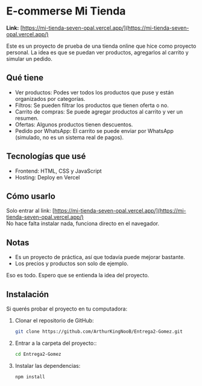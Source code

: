 # E-commerse Mi Tienda

**Link:** [https://mi-tienda-seven-opal.vercel.app/](https://mi-tienda-seven-opal.vercel.app/)

Este es un proyecto de prueba de una tienda online que hice como proyecto personal. La idea es que se puedan ver productos, agregarlos al carrito y simular un pedido.  

## Qué tiene

- Ver productos: Podes ver todos los productos que puse y están organizados por categorías.  
- Filtros: Se pueden filtrar los productos que tienen oferta o no.  
- Carrito de compras: Se puede agregar productos al carrito y ver un resumen.  
- Ofertas: Algunos productos tienen descuentos.  
- Pedido por WhatsApp: El carrito se puede enviar por WhatsApp (simulado, no es un sistema real de pagos).  

## Tecnologías que usé

- Frontend: HTML, CSS y JavaScript  
- Hosting: Deploy en Vercel  

## Cómo usarlo

Solo entrar al link: [https://mi-tienda-seven-opal.vercel.app/](https://mi-tienda-seven-opal.vercel.app/)  
No hace falta instalar nada, funciona directo en el navegador.  

## Notas

- Es un proyecto de práctica, así que todavía puede mejorar bastante.  
- Los precios y productos son solo de ejemplo.  

Eso es todo. Espero que se entienda la idea del proyecto.

## Instalación

Si querés probar el proyecto en tu computadora:

1. Clonar el repositorio de GitHub:
   ```bash
   git clone https://github.com/ArthurKingNooB/Entrega2-Gomez.git
   ```
2. Entrar a la carpeta del proyecto::
   ```bash
   cd Entrega2-Gomez
   ```
3. Instalar las dependencias:
   ```bash
   npm install
   ```
